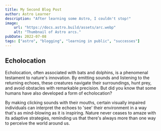 ```yaml
---
title: My Second Blog Post
author: Astro Learner
description: "After learning some Astro, I couldn't stop!"
image:
    url: "https://docs.astro.build/assets/arc.webp"
    alt: "Thumbnail of Astro arcs."
pubDate: 2022-07-08
tags: ["astro", "blogging", "learning in public", "successes"]
---
```


## Echolocation

Echolocation, often associated with bats and dolphins, is a phenomenal testament to nature's innovation. By emitting sounds and listening to the returning echoes, these creatures navigate their surroundings, hunt prey, and avoid obstacles with remarkable precision. But did you know that some humans have also developed a form of echolocation? 

By making clicking sounds with their mouths, certain visually impaired individuals can interpret the echoes to 'see' their environment in a way that's as mind-blowing as it is inspiring. Nature never ceases to amaze with its adaptive strategies, reminding us that there's always more than one way to perceive the world around us.